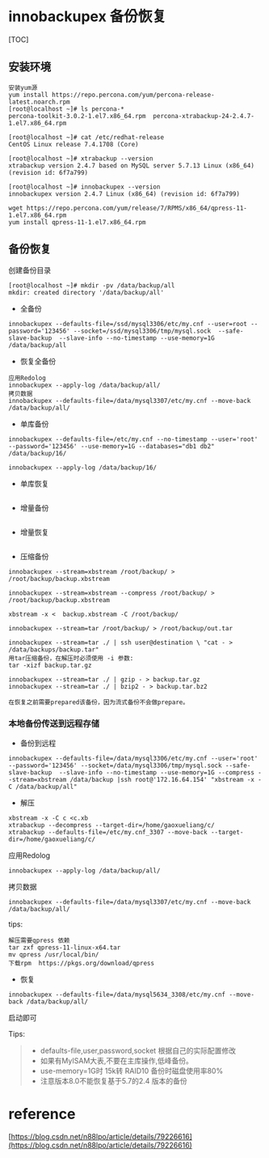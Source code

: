 # innobackupex 备份恢复

[TOC]



## 安装环境

```shell
安装yum源
yum install https://repo.percona.com/yum/percona-release-latest.noarch.rpm
[root@localhost ~]# ls percona-*
percona-toolkit-3.0.2-1.el7.x86_64.rpm  percona-xtrabackup-24-2.4.7-1.el7.x86_64.rpm

[root@localhost ~]# cat /etc/redhat-release 
CentOS Linux release 7.4.1708 (Core) 

[root@localhost ~]# xtrabackup --version
xtrabackup version 2.4.7 based on MySQL server 5.7.13 Linux (x86_64) (revision id: 6f7a799)

[root@localhost ~]# innobackupex --version
innobackupex version 2.4.7 Linux (x86_64) (revision id: 6f7a799)

wget https://repo.percona.com/yum/release/7/RPMS/x86_64/qpress-11-1.el7.x86_64.rpm
yum install qpress-11-1.el7.x86_64.rpm
```

## 备份恢复
创建备份目录

```shell
[root@localhost ~]# mkdir -pv /data/backup/all
mkdir: created directory '/data/backup/all'

```

* 全备份

```shell
innobackupex --defaults-file=/ssd/mysql3306/etc/my.cnf --user=root --password='123456' --socket=/ssd/mysql3306/tmp/mysql.sock  --safe-slave-backup  --slave-info --no-timestamp --use-memory=1G /data/backup/all

```

* 恢复全备份

```
应用Redolog
innobackupex --apply-log /data/backup/all/
拷贝数据
innobackupex --defaults-file=/data/mysql3307/etc/my.cnf --move-back /data/backup/all/
```

* 单库备份

```
innobackupex --defaults-file=/etc/my.cnf --no-timestamp --user='root' --password='123456' --use-memory=1G --databases="db1 db2"  /data/backup/16/ 
 
innobackupex --apply-log /data/backup/16/
```

* 单库恢复

```

```

* 增量备份

```

```

* 增量恢复

```

```


* 压缩备份

```shell
innobackupex --stream=xbstream /root/backup/ > /root/backup/backup.xbstream

innobackupex --stream=xbstream --compress /root/backup/ > /root/backup/backup.xbstream

xbstream -x <  backup.xbstream -C /root/backup/

innobackupex --stream=tar /root/backup/ > /root/backup/out.tar

innobackupex --stream=tar ./ | ssh user@destination \ "cat - > /data/backups/backup.tar"
用tar压缩备份，在解压时必须使用 -i 参数:
tar -xizf backup.tar.gz

innobackupex --stream=tar ./ | gzip - > backup.tar.gz
innobackupex --stream=tar ./ | bzip2 - > backup.tar.bz2

在恢复之前需要prepared该备份，因为流式备份不会做prepare。
```


### 本地备份传送到远程存储

* 备份到远程

```shell
innobackupex --defaults-file=/data/mysql3306/etc/my.cnf --user='root' --password='123456' --socket=/data/mysql3306/tmp/mysql.sock --safe-slave-backup  --slave-info --no-timestamp --use-memory=1G --compress --stream=xbstream /data/backup |ssh root@'172.16.64.154' "xbstream -x -C /data/backup/all"

```

* 解压

```shell
xbstream -x -C c <c.xb 
xtrabackup --decompress --target-dir=/home/gaoxueliang/c/
xtrabackup --defaults-file=/etc/my.cnf_3307 --move-back --target-dir=/home/gaoxueliang/c/

```

应用Redolog

```shell
innobackupex --apply-log /data/backup/all/
```



拷贝数据

```shell
innobackupex --defaults-file=/data/mysql3307/etc/my.cnf --move-back /data/backup/all/
```





tips:

```shell
解压需要qpress 依赖
tar zxf qpress-11-linux-x64.tar
mv qpress /usr/local/bin/
下载rpm  https://pkgs.org/download/qpress
```

* 恢复

```
innobackupex --defaults-file=/data/mysql5634_3308/etc/my.cnf --move-back /data/backup/all/
```

启动即可




Tips:
>   * defaults-file,user,password,socket 根据自己的实际配置修改
>   * 如果有MyISAM大表,不要在主库操作,低峰备份。
>   * use-memory=1G时 15k转 RAID10 备份时磁盘使用率80%
> * 注意版本8.0不能恢复基于5.7的2.4 版本的备份
> 

# reference

[https://blog.csdn.net/n88lpo/article/details/79226616](https://blog.csdn.net/n88lpo/article/details/79226616)
